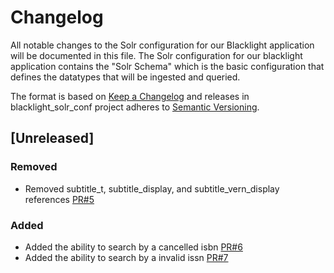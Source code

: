 # Changelog
All notable changes to the Solr configuration for our Blacklight application will be documented in this file. The Solr configuration for our blacklight application contains the "Solr Schema" which is the basic configuration that defines the datatypes that will be ingested and queried.

The format is based on [Keep a Changelog](http://keepachangelog.com/en/1.0.0/)
and releases in blacklight_solr_conf project adheres to [Semantic Versioning](http://semver.org/spec/v2.0.0.html).

## [Unreleased]

### Removed
- Removed subtitle_t, subtitle_display, and subtitle_vern_display references [PR#5](https://github.com/ualbertalib/blacklight_solr_conf/pull/5)

### Added
- Added the ability to search by a cancelled isbn [PR#6](https://github.com/ualbertalib/blacklight_solr_conf/pull/6)
- Added the ability to search by a invalid issn [PR#7](https://github.com/ualbertalib/blacklight_solr_conf/pull/7)
